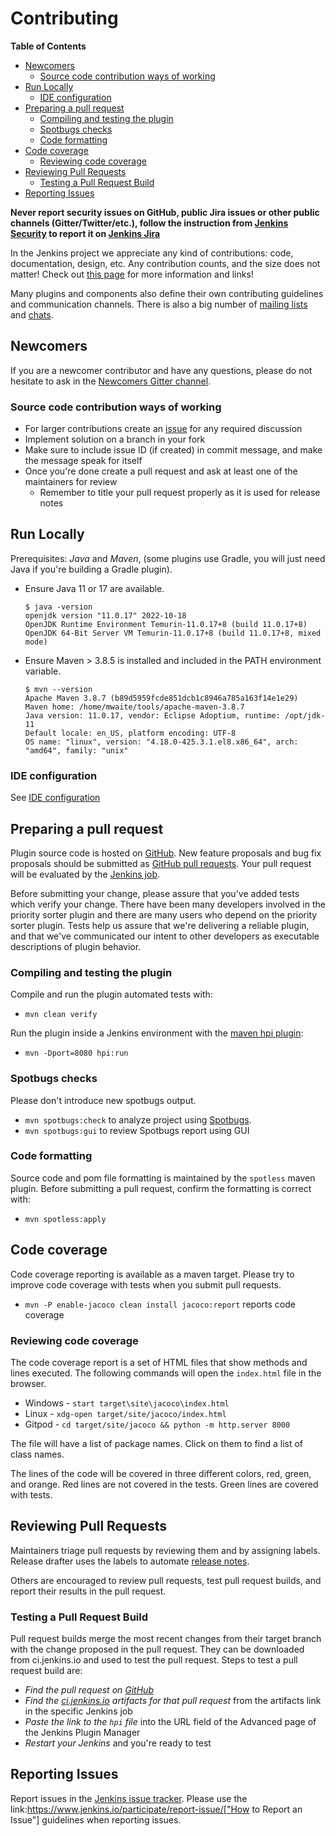# Contributing

<!-- START doctoc generated TOC please keep comment here to allow auto update -->
<!-- DON'T EDIT THIS SECTION, INSTEAD RE-RUN doctoc TO UPDATE -->
**Table of Contents**

- [Newcomers](#newcomers)
  - [Source code contribution ways of working](#source-code-contribution-ways-of-working)
- [Run Locally](#run-locally)
  - [IDE configuration](#ide-configuration)
- [Preparing a pull request](#preparing-a-pull-request)
  - [Compiling and testing the plugin](#compiling-and-testing-the-plugin)
  - [Spotbugs checks](#spotbugs-checks)
  - [Code formatting](#code-formatting)
- [Code coverage](#code-coverage)
  - [Reviewing code coverage](#reviewing-code-coverage)
- [Reviewing Pull Requests](#reviewing-pull-requests)
  - [Testing a Pull Request Build](#testing-a-pull-request-build)
- [Reporting Issues](#reporting-issues)

<!-- END doctoc generated TOC please keep comment here to allow auto update -->

**Never report security issues on GitHub, public Jira issues or other public channels (Gitter/Twitter/etc.),
follow the instruction from [Jenkins Security](https://www.jenkins.io/security/#reporting-vulnerabilities) to
report it on [Jenkins Jira](https://www.jenkins.io/participate/report-issue/redirect/#15771)**

In the Jenkins project we appreciate any kind of contributions: code, documentation, design, etc.
Any contribution counts, and the size does not matter!
Check out [this page](https://jenkins.io/participate/) for more information and links!

Many plugins and components also define their own contributing guidelines and communication channels.
There is also a big number of [mailing lists](https://jenkins.io/mailing-lists/) and [chats](https://jenkins.io/chat/).

## Newcomers

If you are a newcomer contributor and have any questions, please do not hesitate to ask in the [Newcomers Gitter channel](https://gitter.im/jenkinsci/newcomer-contributors).

### Source code contribution ways of working

- For larger contributions create an [issue](https://issues.jenkins.io/issues/?jql=resolution%20is%20EMPTY%20and%20component%3D15771) for any required discussion
- Implement solution on a branch in your fork
- Make sure to include issue ID (if created) in commit message, and make the message speak for itself
- Once you're done create a pull request and ask at least one of the maintainers for review
  - Remember to title your pull request properly as it is used for release notes

## Run Locally

Prerequisites: _Java_ and _Maven_, (some plugins use Gradle, you will just need Java if you're building a Gradle plugin).

- Ensure Java 11 or 17 are available.

  ```console
  $ java -version
  openjdk version "11.0.17" 2022-10-18
  OpenJDK Runtime Environment Temurin-11.0.17+8 (build 11.0.17+8)
  OpenJDK 64-Bit Server VM Temurin-11.0.17+8 (build 11.0.17+8, mixed mode)
  ```

- Ensure Maven > 3.8.5 is installed and included in the PATH environment variable.

  ```console
  $ mvn --version
  Apache Maven 3.8.7 (b89d5959fcde851dcb1c8946a785a163f14e1e29)
  Maven home: /home/mwaite/tools/apache-maven-3.8.7
  Java version: 11.0.17, vendor: Eclipse Adoptium, runtime: /opt/jdk-11
  Default locale: en_US, platform encoding: UTF-8
  OS name: "linux", version: "4.18.0-425.3.1.el8.x86_64", arch: "amd64", family: "unix"
  ```

### IDE configuration

See [IDE configuration](https://jenkins.io/doc/developer/development-environment/ide-configuration/)

## Preparing a pull request

Plugin source code is hosted on [GitHub](https://github.com/jenkinsci/priority-sorter-plugin).
New feature proposals and bug fix proposals should be submitted as [GitHub pull requests](https://help.github.com/articles/creating-a-pull-request).
Your pull request will be evaluated by the [Jenkins job](https://ci.jenkins.io/job/Plugins/job/priority-sorter-plugin/).

Before submitting your change, please assure that you've added tests which verify your change.
There have been many developers involved in the priority sorter plugin and there are many users who depend on the priority sorter plugin.
Tests help us assure that we're delivering a reliable plugin, and that we've communicated our intent to other developers as executable descriptions of plugin behavior.

### Compiling and testing the plugin

Compile and run the plugin automated tests with:

* `mvn clean verify`

Run the plugin inside a Jenkins environment with the [maven hpi plugin](https://jenkinsci.github.io/maven-hpi-plugin/run-mojo.html):

* `mvn -Dport=8080 hpi:run`

### Spotbugs checks

Please don't introduce new spotbugs output.

* `mvn spotbugs:check` to analyze project using [Spotbugs](https://spotbugs.github.io/).
* `mvn spotbugs:gui` to review Spotbugs report using GUI

### Code formatting

Source code and pom file formatting is maintained by the `spotless` maven plugin.
Before submitting a pull request, confirm the formatting is correct with:

* `mvn spotless:apply`

## Code coverage

Code coverage reporting is available as a maven target.
Please try to improve code coverage with tests when you submit pull requests.

* `mvn -P enable-jacoco clean install jacoco:report` reports code coverage

### Reviewing code coverage

The code coverage report is a set of HTML files that show methods and lines executed.
The following commands will open the `index.html` file in the browser.

* Windows - `start target\site\jacoco\index.html`
* Linux - `xdg-open target/site/jacoco/index.html`
* Gitpod - `cd target/site/jacoco && python -m http.server 8000`

The file will have a list of package names.
Click on them to find a list of class names.

The lines of the code will be covered in three different colors, red, green, and orange.
Red lines are not covered in the tests.
Green lines are covered with tests.

## Reviewing Pull Requests

Maintainers triage pull requests by reviewing them and by assigning labels.
Release drafter uses the labels to automate [release notes](https://github.com/jenkinsci/priority-sorter-plugin/releases).

Others are encouraged to review pull requests, test pull request builds, and report their results in the pull request.

### Testing a Pull Request Build

Pull request builds merge the most recent changes from their target branch with the change proposed in the pull request.
They can be downloaded from ci.jenkins.io and used to test the pull request.
Steps to test a pull request build are:

* *Find the pull request on [GitHub](https://github.com/jenkinsci/priority-sorter-plugin/pulls)*
* *Find the [ci.jenkins.io](https://ci.jenkins.io/job/Plugins/job/priority-sorter-plugin/view/change-requests/) artifacts for that pull request* from the artifacts link in the specific Jenkins job
* *Paste the link to the `hpi` file* into the URL field of the Advanced page of the Jenkins Plugin Manager
* *Restart your Jenkins* and you're ready to test

## Reporting Issues

Report issues in the [Jenkins issue tracker](https://www.jenkins.io/participate/report-issue/redirect/#15771).
Please use the link:https://www.jenkins.io/participate/report-issue/["How to Report an Issue"] guidelines when reporting issues.
